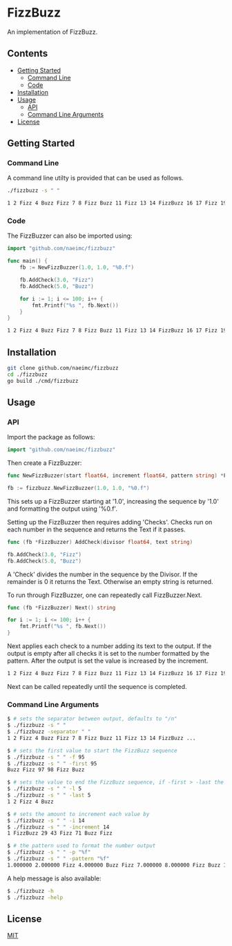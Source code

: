 # FizzBuzz
An implementation of FizzBuzz.

## Contents
 - [Getting Started](#getting-started)
    - [Command Line](#command-line)
    - [Code](#code)
 - [Installation](#installation)
 - [Usage](#usage)
    - [API](#api)
    - [Command Line Arguments](#command-line-arguments)
 - [License](#license)

## Getting Started
### Command Line
A command line utilty is provided that can be used as follows.
```bash
./fizzbuzz -s " "
```
```bash
1 2 Fizz 4 Buzz Fizz 7 8 Fizz Buzz 11 Fizz 13 14 FizzBuzz 16 17 Fizz 19 Buzz Fizz 22 23 Fizz Buzz 26 Fizz 28 29 FizzBuzz 31 32 Fizz 34 Buzz Fizz 37 38 Fizz Buzz 41 Fizz 43 44 FizzBuzz 46 47 Fizz 49 Buzz Fizz 52 53 Fizz Buzz 56 Fizz 58 59 FizzBuzz 61 62 Fizz 64 Buzz Fizz 67 68 Fizz Buzz 71 Fizz 73 74 FizzBuzz 76 77 Fizz 79 Buzz Fizz 82 83 Fizz Buzz 86 Fizz 88 89 FizzBuzz 91 92 Fizz 94 Buzz Fizz 97 98 Fizz Buzz
```

### Code
The FizzBuzzer can also be imported using:
```go
import "github.com/naeimc/fizzbuzz"

func main() {
    fb := NewFizzBuzzer(1.0, 1.0, "%0.f")

    fb.AddCheck(3.0, "Fizz")
    fb.AddCheck(5.0, "Buzz")

    for i := 1; i <= 100; i++ {
        fmt.Printf("%s ", fb.Next())
    }
}
```
```bash
1 2 Fizz 4 Buzz Fizz 7 8 Fizz Buzz 11 Fizz 13 14 FizzBuzz 16 17 Fizz 19 Buzz Fizz 22 23 Fizz Buzz 26 Fizz 28 29 FizzBuzz 31 32 Fizz 34 Buzz Fizz 37 38 Fizz Buzz 41 Fizz 43 44 FizzBuzz 46 47 Fizz 49 Buzz Fizz 52 53 Fizz Buzz 56 Fizz 58 59 FizzBuzz 61 62 Fizz 64 Buzz Fizz 67 68 Fizz Buzz 71 Fizz 73 74 FizzBuzz 76 77 Fizz 79 Buzz Fizz 82 83 Fizz Buzz 86 Fizz 88 89 FizzBuzz 91 92 Fizz 94 Buzz Fizz 97 98 Fizz Buzz
```

## Installation
```bash
git clone github.com/naeimc/fizzbuzz
cd ./fizzbuzz
go build ./cmd/fizzbuzz
```

## Usage
### API
Import the package as follows:
```go
import "github.com/naeimc/fizzbuzz"
```

Then create a FizzBuzzer:
```go
func NewFizzBuzzer(start float64, increment float64, pattern string) *FizzBuzzer
```
```go
fb := fizzbuzz.NewFizzBuzzer(1.0, 1.0, "%0.f")
```
This sets up a FizzBuzzer starting at '1.0', increasing the sequence by '1.0' and formatting the output using '%0.f'.

Setting up the FizzBuzzer then requires adding 'Checks'. Checks run on each number in the sequence and returns the Text if it passes.
```go
func (fb *FizzBuzzer) AddCheck(divisor float64, text string)
```
```go
fb.AddCheck(3.0, "Fizz")
fb.AddCheck(5.0, "Buzz")
```
A 'Check' divides the number in the sequence by the Divisor. If the remainder is 0 it returns the Text. Otherwise an empty string is returned.

To run through FizzBuzzer, one can repeatedly call FizzBuzzer.Next.
```go
func (fb *FizzBuzzer) Next() string
```
```go
for i := 1; i <= 100; i++ {
	fmt.Printf("%s ", fb.Next())
}
```
Next applies each check to a number adding its text to the output. If the output is empty after all checks it is set to the number formatted by the pattern. After the output is set the value is increased by the increment.

```bash
1 2 Fizz 4 Buzz Fizz 7 8 Fizz Buzz 11 Fizz 13 14 FizzBuzz 16 17 Fizz 19 Buzz Fizz 22 23 Fizz Buzz 26 Fizz 28 29 FizzBuzz 31 32 Fizz 34 Buzz Fizz 37 38 Fizz Buzz 41 Fizz 43 44 FizzBuzz 46 47 Fizz 49 Buzz Fizz 52 53 Fizz Buzz 56 Fizz 58 59 FizzBuzz 61 62 Fizz 64 Buzz Fizz 67 68 Fizz Buzz 71 Fizz 73 74 FizzBuzz 76 77 Fizz 79 Buzz Fizz 82 83 Fizz Buzz 86 Fizz 88 89 FizzBuzz 91 92 Fizz 94 Buzz Fizz 97 98 Fizz Buzz
```
Next can be called repeatedly until the sequence is completed.

### Command Line Arguments
```bash
$ # sets the separator between output, defaults to "/n"
$ ./fizzbuzz -s " "
$ ./fizzbuzz -separator " "
1 2 Fizz 4 Buzz Fizz 7 8 Fizz Buzz 11 Fizz 13 14 FizzBuzz ...

$ # sets the first value to start the FizzBuzz sequence
$ ./fizzbuzz -s " " -f 95
$ ./fizzbuzz -s " " -first 95
Buzz Fizz 97 98 Fizz Buzz

$ # sets the value to end the FizzBuzz sequence, if -first > -last the last value will be set to first
$ ./fizzbuzz -s " " -l 5
$ ./fizzbuzz -s " " -last 5
1 2 Fizz 4 Buzz

$ # sets the amount to increment each value by
$ ./fizzbuzz -s " " -i 14
$ ./fizzbuzz -s " " -increment 14
1 FizzBuzz 29 43 Fizz 71 Buzz Fizz

$ # the pattern used to format the number output
$ ./fizzbuzz -s " " -p "%f"
$ ./fizzbuzz -s " " -pattern "%f"
1.000000 2.000000 Fizz 4.000000 Buzz Fizz 7.000000 8.000000 Fizz Buzz 11.000000 Fizz 13.000000 14.000000 FizzBuzz ...
```

A help message is also available:
```bash
$ ./fizzbuzz -h
$ ./fizzbuzz -help
```

## License
[MIT](LICENSE)